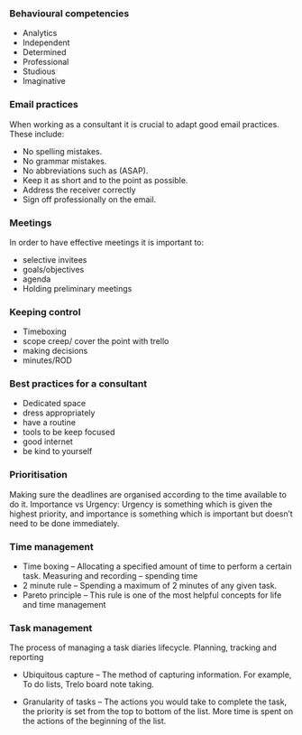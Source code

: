 ### Behavioural competencies

- Analytics
- Independent
- Determined
- Professional
- Studious
- Imaginative

### Email practices

When working as a consultant it is crucial to adapt good email practices. These include:
- No spelling mistakes.
- No grammar mistakes.
- No abbreviations such as (ASAP).
- Keep it as short and to the point as possible.
- Address the receiver correctly
- Sign off professionally on the email.

### Meetings

In order to have effective meetings it is important to:
- selective invitees
- goals/objectives
- agenda
- Holding preliminary meetings

### Keeping control 
 
- Timeboxing 
- scope creep/ cover the point with trello
- making decisions
- minutes/ROD

### Best practices for a consultant

- Dedicated space
- dress appropriately
- have a routine
- tools to be keep focused
- good internet 
- be kind to yourself


### Prioritisation

Making sure the deadlines are organised according to the time available to do it.
Importance vs Urgency: Urgency is something which is given the highest priority, and importance is something which is important but doesn’t need to be done immediately.

### Time management

- Time boxing – Allocating a specified amount of time to perform a certain task.
Measuring and recording – spending time 
- 2 minute rule – Spending a maximum of 2 minutes of any given task.
- Pareto principle – This rule is one of the most helpful concepts for life and time management

### Task management

The process of managing a task diaries lifecycle. Planning, tracking and reporting

- Ubiquitous capture – The method of capturing information. For example, To do lists, Trelo board note taking.

- Granularity of tasks – The actions you would take to complete the task, the priority is set from the top to bottom of the list. More time is spent on the actions of the beginning of the list.